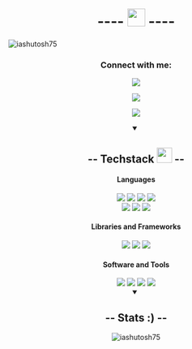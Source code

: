 <h1 align="center"> ---- <img src="https://cdn.discordapp.com/emojis/708780901642797076.gif" height="35px"> ----</h1>

<p align="left"> <img src="https://komarev.com/ghpvc/?username=iashutosh75&label=Profile%20views&color=0e75b6&style=flat" alt="iashutosh75" /> </p>

<h3 align="center">Connect with me:</h3>

<p align="center"><a href="#" target="_blank"><img src="https://img.shields.io/badge/-Mail: bro4code@gmail.com-white?style=for-the-badge"></a></p>

<p align="center"><a href="https://linkedin.com/in/iashutosh75" target="_blank"><img src="https://img.shields.io/badge/-Linkedin-blue?style=for-the-badge"></a></p>

<p align="center"><a href="https://instagram.com/ashutos.h1" target="_blank"><img src="https://img.shields.io/badge/-Instagram-pink?style=for-the-badge"></a></p>


<div align="center">
<details open>
 
<summary><h2 align="center" > -- Techstack <img src="https://cdn.discordapp.com/emojis/804331814004850698.png?v=1" width="30px"> --</h2></summary>
<h4>Languages</h4>
<img src="https://img.shields.io/badge/-CPP-silver?style=for-the-badge">
<img src="https://img.shields.io/badge/-Python-silver?style=for-the-badge">
<img src="https://img.shields.io/badge/-C language-silver?style=for-the-badge">
<img src="https://img.shields.io/badge/-Dart-silver?style=for-the-badge">

<br>
<img src="https://img.shields.io/badge/-HTML 5-grey?style=for-the-badge">
<img src="https://img.shields.io/badge/-CSS-grey?style=for-the-badge">
<img src="https://img.shields.io/badge/-Javascript-grey?style=for-the-badge">

<h4>Libraries and Frameworks</h4>
<!-- <img src="https://img.shields.io/badge/-React-silver?style=for-the-badge"> -->
<img src="https://img.shields.io/badge/-Firebase-grey?style=for-the-badge" >
<img src="https://img.shields.io/badge/-Flutter-silver?style=for-the-badge">
<img src="https://img.shields.io/badge/-Tailwind CSS-silver?style=for-the-badge">

<h4>Software and Tools</h4>
<img src="https://img.shields.io/badge/-git-grey?style=for-the-badge">
<img src="https://img.shields.io/badge/-github-grey?style=for-the-badge">
<img src="https://img.shields.io/badge/-vs code-silver?style=for-the-badge">
<img src="https://img.shields.io/badge/-vercel-grey?style=for-the-badge">


</details>
</div>

<div  align="center">
<details open>
 
<summary><h2>-- Stats :) -- </h2></summary>
<p><img align="center" src="https://github-readme-stats.vercel.app/api/top-langs?username=iashutosh75&show_icons=true&locale=en&layout=compact" alt="iashutosh75" /></p>

</details>
</div>
